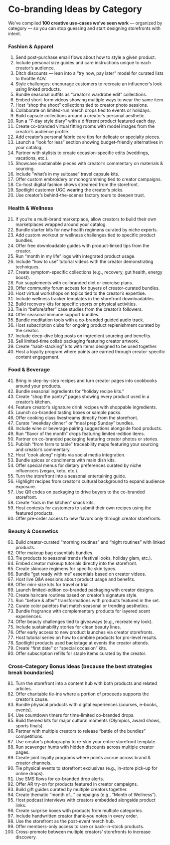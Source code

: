 # Co-branding Ideas by Category

We’ve compiled **100 creative use-cases we’ve seen work** — organized by category — so you can stop guessing and start designing storefronts with intent.

### Fashion & Apparel

1. Send post-purchase email flows about how to style a given product.
2. Include personal size guides and care instructions unique to each creator’s audience.
3. Ditch discounts — lean into a “try now, pay later” model for curated lists to throttle AOV.
4. Style challenges: encourage customers to recreate an influencer’s look using linked products.
5. Bundle seasonal outfits as “creator’s wardrobe edit” collections.
6. Embed short-form videos showing multiple ways to wear the same item.
7. Host “shop the shoot” collections tied to creator photo sessions.
8. Collaborate on limited-run merch drops tied to events or holidays.
9. Build capsule collections around a creator’s personal aesthetic.
10. Run a “7-day style diary” with a different product featured each day.
11. Create co-branded virtual fitting rooms with model images from the creator’s audience profile.
12. Add creator’s personal fabric care tips for delicate or specialty pieces.
13. Launch a “look for less” section showing budget-friendly alternatives in your catalog.
14. Partner with stylists to create occasion-specific edits (weddings, vacations, etc.).
15. Showcase sustainable pieces with creator’s commentary on materials & sourcing.
16. Include “what’s in my suitcase” travel capsule kits.
17. Offer custom embroidery or monogramming tied to creator campaigns.
18. Co-host digital fashion shows streamed from the storefront.
19. Spotlight customer UGC wearing the creator’s picks.
20. Use creator’s behind-the-scenes factory tours to deepen trust.

### Health & Wellness

21. If you’re a multi-brand marketplace, allow creators to build their own marketplaces wrapped around your catalog.
22. Bundle starter kits for new health regimens curated by niche experts.
23. Add custom workout or wellness challenges tied to specific product bundles.
24. Offer free downloadable guides with product-linked tips from the creator.
25. Run “month in my life” logs with integrated product usage.
26. Include “how to use” tutorial videos with the creator demonstrating techniques.
27. Create symptom-specific collections (e.g., recovery, gut health, energy boost).
28. Pair supplements with co-branded diet or exercise plans.
29. Offer community forum access for buyers of creator-curated bundles.
30. Host virtual workshops on topics tied to the creator’s expertise.
31. Include wellness tracker templates in the storefront downloadables.
32. Build recovery kits for specific sports or physical activities.
33. Tie in “before/after” case studies from the creator’s followers.
34. Offer seasonal immune support bundles.
35. Bundle meditation tools with a co-branded guided audio track.
36. Host subscription clubs for ongoing product replenishment curated by the creator.
37. Include deep-dive blog posts on ingredient sourcing and benefits.
38. Sell limited-time collab packaging featuring creator artwork.
39. Create “habit-stacking” kits with items designed to be used together.
40. Host a loyalty program where points are earned through creator-specific content engagement.

### Food & Beverage

41. Bring in step-by-step recipes and turn creator pages into cookbooks around your products.
42. Bundle seasonal ingredients for “holiday recipe kits.”
43. Create “shop the pantry” pages showing every product used in a creator’s kitchen.
44. Feature creator’s signature drink recipes with shoppable ingredients.
45. Launch co-branded tasting boxes or sample packs.
46. Offer cooking class livestreams directly from the storefront.
47. Curate “weekday dinner” or “meal prep Sunday” bundles.
48. Include wine or beverage pairing suggestions alongside food products.
49. Run “flavor of the month” drops featuring limited-edition items.
50. Partner on co-branded packaging featuring creator photos or stories.
51. Publish “from farm to table” traceability maps featuring your sourcing and creator’s commentary.
52. Host “cook along” nights via social media integration.
53. Bundle spices or condiments with main dish kits.
54. Offer special menus for dietary preferences curated by niche influencers (vegan, keto, etc.).
55. Turn the storefront into a seasonal entertaining guide.
56. Highlight recipes from creator’s cultural background to expand audience exposure.
57. Use QR codes on packaging to drive buyers to the co-branded storefront.
58. Create “kids in the kitchen” snack kits.
59. Host contests for customers to submit their own recipes using the featured products.
60. Offer pre-order access to new flavors only through creator storefronts.

### Beauty & Cosmetics

61. Build creator-curated “morning routines” and “night routines” with linked products.
62. Offer makeup bag essentials bundles.
63. Tie products to seasonal trends (festival looks, holiday glam, etc.).
64. Embed creator makeup tutorials directly into the storefront.
65. Create skincare regimens for specific skin types.
66. Bundle “get ready with me” essentials based on creator videos.
67. Host live Q\&A sessions about product usage and benefits.
68. Offer mini-size kits for travel or trial.
69. Launch limited-edition co-branded packaging with creator designs.
70. Create haircare routines based on creator’s signature style.
71. Run “before & after” transformations with products featured in the set.
72. Curate color palettes that match seasonal or trending aesthetics.
73. Bundle fragrance with complementary products for layered scent experiences.
74. Offer beauty challenges tied to giveaways (e.g., recreate my look).
75. Include sustainability stories for clean beauty lines.
76. Offer early access to new product launches via creator storefronts.
77. Host tutorial series on how to combine products for pro-level results.
78. Spotlight products used backstage at events the creator attends.
79. Create “first date” or “special occasion” kits.
80. Offer subscription refills for staple items curated by the creator.

### **Cross-Category Bonus Ideas** (because the best strategies break boundaries)

81. Turn the storefront into a content hub with both products and related articles.
82. Offer charitable tie-ins where a portion of proceeds supports the creator’s cause.
83. Bundle physical products with digital experiences (courses, e-books, events).
84. Use countdown timers for time-limited co-branded drops.
85. Build themed kits for major cultural moments (Olympics, award shows, sports finals).
86. Partner with multiple creators to release “battle of the bundles” competitions.
87. Use creator’s photography to re-skin your entire storefront template.
88. Run scavenger hunts with hidden discounts across multiple creator pages.
89. Create joint loyalty programs where points accrue across brand & creator channels.
90. Tie physical events to storefront exclusives (e.g., in-store pick-up for online drops).
91. Use SMS flows for co-branded drop alerts.
92. Offer AR try-on for products featured in creator campaigns.
93. Build gift guides curated by multiple creators together.
94. Create thematic “month of…” campaigns (e.g., “Month of Wellness”).
95. Host podcast interviews with creators embedded alongside product links.
96. Create surprise boxes with products from multiple categories.
97. Include handwritten creator thank-you notes in every order.
98. Use the storefront as the post-event merch hub.
99. Offer members-only access to rare or back-in-stock products.
100. Cross-promote between multiple creators’ storefronts to increase discovery.
